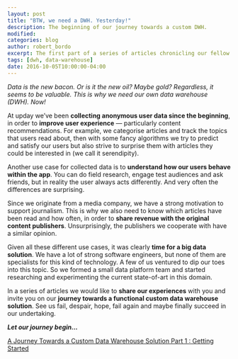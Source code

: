 ```yaml
---
layout: post
title: "BTW, we need a DWH. Yesterday!"
description: The beginning of our journey towards a custom DWH.
modified:
categories: blog
author: robert_bordo
excerpt: The first part of a series of articles chronicling our fellow data platform team on their quest for a functional custom data warehouse solution.
tags: [dwh, data-warehouse]
date: 2016-10-05T10:00:00-04:00
---
```


_Data is the new bacon. Or is it the new oil? Maybe gold? Regardless, it seems to be valuable. This is why we need our own data warehouse (DWH). Now!_

At upday we’ve been __collecting anonymous user data since the beginning__, in order to __improve user experience__ — particularly content recommendations. For example, we categorise articles and track the topics that users read about, then with some fancy algorithms we try to predict and satisfy our users but also strive to surprise them with articles they could be interested in (we call it serendipity). 

Another use case for collected data is to __understand how our users behave within the app__. You can do field research, engage test audiences and ask friends, but in reality the user always acts differently. And very often the differences are surprising.

Since we originate from a media company, we have a strong motivation to support journalism. This is why we also need to know which articles have been read and how often, in order to __share revenue with the original content publishers__. Unsurprisingly, the publishers we cooperate with have a similar opinion.

Given all these different use cases, it was clearly __time for a big data solution__. We have a lot of strong software engineers, but none of them are specialists for this kind of technology. A few of us ventured to dip our toes into this topic. So we formed a small data platform team and started researching and experimenting the current state-of-art in this domain.

In a series of articles we would like to __share our experiences__ with you and invite you on our __journey towards a functional custom data warehouse solution__. See us fail, despair, hope, fail again and maybe finally succeed in our undertaking.

___Let our journey begin…___

<a href="../dwh-part1_getting_started/">A Journey Towards a Custom Data Warehouse Solution Part 1 : Getting Started</a>